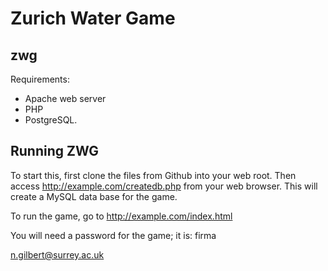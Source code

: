 # Zurich Water Game
## zwg

Requirements:
* Apache web server
* PHP
* PostgreSQL.

## Running ZWG
To start this, first clone the files from Github into your web root.  Then access http://example.com/createdb.php from your web browser.  This will create a MySQL data base for the game.

To run the game, go to http://example.com/index.html

You will need a password for the game; it is: firma

n.gilbert@surrey.ac.uk
